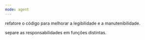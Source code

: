 ```yaml
---
mode: agent
---
```


refatore o código para melhorar a legibilidade e a manutenibilidade.

separe as responsabilidades em funções distintas.
